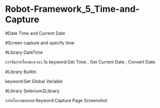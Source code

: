 # Robot-Framework_5_Time-and-Capture
#Date Time and Current Date

#Screen capture and specify time

#Library  DateTime 

การจัดการเรื่องของเวลา,วัน keyword:Get Time , Get Current Date , Convert Date

#Library  BuiltIn

keyword:Set Global Variable

#Library  Selenium2Library

การเก็บภาพผลเทส Keyword:Capture Page Screenshot


